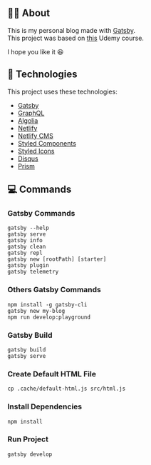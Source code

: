 
## :man_technologist: About

This is my personal blog made with <a href="https://www.gatsbyjs.com/" target="_blank">Gatsby</a>.\
This project was based on <a href="https://www.udemy.com/course/gatsby-crie-um-site-pwa-com-react-graphql-e-netlify-cms/" target="_blank">this</a> Udemy course.

I hope you like it :satisfied:

## :rocket: Technologies

This project uses these technologies:

- [Gatsby](https://www.gatsbyjs.com/)
- [GraphQL](https://graphql.org/)
- [Algolia](https://www.algolia.com/)
- [Netlify](https://www.netlify.com/)
- [Netlify CMS](https://www.netlifycms.org/)
- [Styled Components](https://styled-components.com/)
- [Styled Icons](https://styled-icons.js.org/)
- [Disqus](https://disqus.com/)
- [Prism](https://prismjs.com/)

## :computer: Commands
### Gatsby Commands
```npm
gatsby --help
gatsby serve
gatsby info
gatsby clean
gatsby repl
gatsby new [rootPath] [starter]
gatsby plugin
gatsby telemetry
```
### Others Gatsby Commands
```npm
npm install -g gatsby-cli
gatsby new my-blog
npm run develop:playground
```
### Gatsby Build
```npm
gatsby build
gatsby serve
```
### Create Default HTML File
```npm
cp .cache/default-html.js src/html.js
```
### Install Dependencies
```npm
npm install
```
### Run Project
```npm
gatsby develop
```

